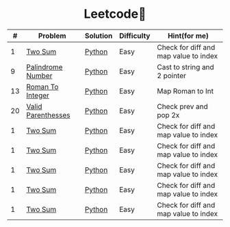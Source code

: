 <h1 align="center">
 Leetcode🫡
</h1>

| # | Problem | Solution | Difficulty | Hint(for me) |
|---| ------- | -------- | ---------- | ------------ |
|1|[Two Sum](https://leetcode.com/problems/two-sum/) | [Python](./easy/TwoSum.py) | Easy | Check for diff and map value to index |
|9|[Palindrome Number](https://leetcode.com/problems/palindrome-number/) | [Python](./easy/int_palindrome.py) | Easy | Cast to string and 2 pointer | 
|13|[Roman To Integer](https://leetcode.com/problems/roman-to-integer/) | [Python](./easy/RomanToInteger.py) | Easy | Map Roman to Int | 
|20|[Valid Parenthesses](https://leetcode.com/problems/valid-parentheses/)| [Python](./easy/ValidParenthesses.py) | Easy | Check prev and pop 2x | 
|1|[Two Sum](https://leetcode.com/problems/two-sum/) | [Python](./easy/TwoSum.py) | Easy | Check for diff and map value to index |
|1|[Two Sum](https://leetcode.com/problems/two-sum/) | [Python](./easy/TwoSum.py) | Easy | Check for diff and map value to index |
|1|[Two Sum](https://leetcode.com/problems/two-sum/) | [Python](./easy/TwoSum.py) | Easy | Check for diff and map value to index |
|1|[Two Sum](https://leetcode.com/problems/two-sum/) | [Python](./easy/TwoSum.py) | Easy | Check for diff and map value to index |
|1|[Two Sum](https://leetcode.com/problems/two-sum/) | [Python](./easy/TwoSum.py) | Easy | Check for diff and map value to index |
